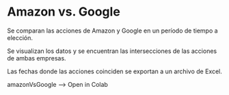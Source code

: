 # Amazon vs. Google

Se comparan las acciones de Amazon y Google en un período de tiempo a elección. 

Se visualizan los datos y se encuentran las intersecciones de las acciones de ambas empresas.

Las fechas donde las acciones coinciden se exportan a un archivo de Excel.

amazonVsGoogle --> Open in Colab

